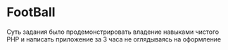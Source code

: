 # FootBall
Суть задания было продемонстрировать владение навыками чистого PHP
и написать приложение за 3 часа не оглядываясь на оформление
